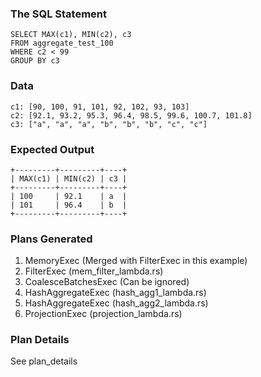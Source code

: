 ### The SQL Statement

```
SELECT MAX(c1), MIN(c2), c3
FROM aggregate_test_100
WHERE c2 < 99
GROUP BY c3
```

### Data

```
c1: [90, 100, 91, 101, 92, 102, 93, 103]
c2: [92.1, 93.2, 95.3, 96.4, 98.5, 99.6, 100.7, 101.8]
c3: ["a", "a", "a", "b", "b", "b", "c", "c"]
```

### Expected Output

```
+---------+---------+----+
| MAX(c1) | MIN(c2) | c3 |
+---------+---------+----+
| 100     | 92.1    | a  |
| 101     | 96.4    | b  |
+---------+---------+----+
```

### Plans Generated

1. MemoryExec (Merged with FilterExec in this example)
2. FilterExec (mem_filter_lambda.rs)
3. CoalesceBatchesExec (Can be ignored)
4. HashAggregateExec (hash_agg1_lambda.rs)
5. HashAggregateExec (hash_agg2_lambda.rs)
6. ProjectionExec (projection_lambda.rs)

### Plan Details

See plan_details
